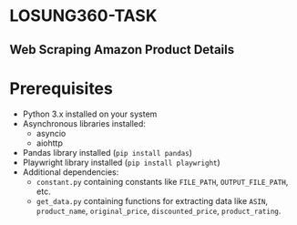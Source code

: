 # LOSUNG360-TASK
## Web Scraping Amazon Product Details

# Prerequisites

- Python 3.x installed on your system
- Asynchronous libraries installed:
  - asyncio
  - aiohttp
- Pandas library installed (`pip install pandas`)
- Playwright library installed (`pip install playwright`)
- Additional dependencies:
  - `constant.py` containing constants like `FILE_PATH`, `OUTPUT_FILE_PATH`, etc.
  - `get_data.py` containing functions for extracting data like `ASIN`, `product_name`, `original_price`, `discounted_price`, `product_rating`.
